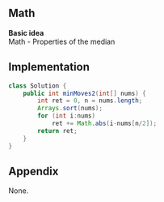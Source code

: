 **Math**  
---
**Basic idea**  
Math - Properties of the median

Implementation
---
```java
class Solution {
    public int minMoves2(int[] nums) {
        int ret = 0, n = nums.length;
        Arrays.sort(nums);
        for (int i:nums)
            ret += Math.abs(i-nums[n/2]);
        return ret;
    }
}
```
**Appendix**
---
None.